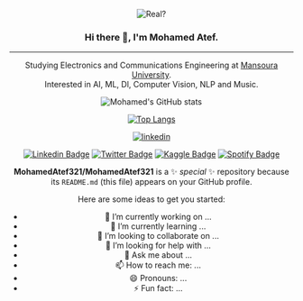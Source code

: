 <div align="center">

![Real?](https://user-images.githubusercontent.com/73308647/230811645-39d10ae7-0762-4f00-a249-f9bbbbc56476.gif)

### Hi there 👋, I'm Mohamed Atef.

---

Studying Electronics and Communications Engineering at <a href="Mansoura University">Mansoura University</a>.  
Interested in AI, ML, Dl, Computer Vision, NLP and Music.

![Mohamed's GitHub stats](https://github-readme-stats.vercel.app/api?username=MohamedAtef321&show_icons=true&theme=tokyonight)

[![Top Langs](https://github-readme-stats.vercel.app/api/top-langs/?username=MohamedAtef321&layout=compact)](https://github.com/MohamedAtef321/github-readme-stats)

[![linkedin](https://linkedin-github-readme.onrender.com/api/render/Mohamed%20Atef/Software%20Engineer/Student/Bachelors%20degree/dark/https%3A%2F%2Favatars.githubusercontent.com%2Fu%2F73308647%3Fv%3D4)](https://www.linkedin.com/in/mohamed-atef-651099193/)

[![Linkedin Badge](https://img.shields.io/badge/LinkedIn-0077B5?style=flat-square&logo=linkedin&logoColor=white
)](https://www.linkedin.com/in/mohamed-atef-651099193/)
[![Twitter Badge](https://img.shields.io/badge/Twitter-1DA1F2?style=flat-square&logo=twitter&logoColor=white
)](https://twitter.com/TeFa564)
[![Kaggle Badge](https://img.shields.io/badge/Kaggle-035a7d?style=flat-square&logo=kaggle&logoColor=white)](https://www.kaggle.com/mohamedatef321)
[![Spotify Badge](https://img.shields.io/badge/Spotify-1ED760?style=flat-square&logo=spotify&logoColor=white)](https://open.spotify.com/user/3177622477l4ydwikdlrnpplrm3e)

**MohamedAtef321/MohamedAtef321** is a ✨ _special_ ✨ repository because its `README.md` (this file) appears on your GitHub profile.

Here are some ideas to get you started:

- 🔭 I’m currently working on ...
- 🌱 I’m currently learning ...
- 👯 I’m looking to collaborate on ...
- 🤔 I’m looking for help with ...
- 💬 Ask me about ...
- 📫 How to reach me: ...
- 😄 Pronouns: ...
- ⚡ Fun fact: ...

</div>
